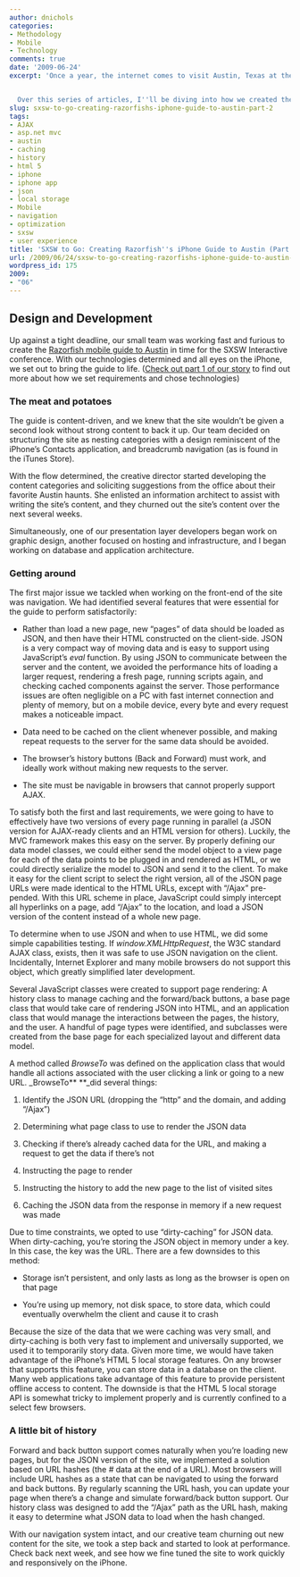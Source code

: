 ```yaml
---
author: dnichols
categories:
- Methodology
- Mobile
- Technology
comments: true
date: '2009-06-24'
excerpt: 'Once a year, the internet comes to visit Austin, Texas at the South by Southwest Interactive (SXSWi) conference, and, for 2009, the Razorfish Austin office was determined to leave an impression. We ended up making close to 3,000 impressions.


  Over this series of articles, I''ll be diving into how we created the Razorfish Guide to SXSW iPhone-optimized web site. Part 1 will deal with requirements gathering and technology choices, part 2 will cover design and development, and part 3 will talk about what we did to optimize the mobile experience.'
slug: sxsw-to-go-creating-razorfishs-iphone-guide-to-austin-part-2
tags:
- AJAX
- asp.net mvc
- austin
- caching
- history
- html 5
- iphone
- iphone app
- json
- local storage
- Mobile
- navigation
- optimization
- sxsw
- user experience
title: 'SXSW to Go: Creating Razorfish''s iPhone Guide to Austin (Part 2)'
url: /2009/06/24/sxsw-to-go-creating-razorfishs-iphone-guide-to-austin-part-2/index.html
wordpress_id: 175
2009:
- "06"
---
```



## Design and  Development


Up against a tight deadline, our small team was working fast  and furious to create the [Razorfish mobile guide to Austin](http://sxsw.razorfish.com/) in time for the SXSW Interactive  conference. With our technologies determined and all eyes on the iPhone, we set  out to bring the guide to life. ([Check out part 1 of our story](http://technology.razorfish.com/2009/06/17/sxsw-to-go-creating-razorfish%e2%80%99s-iphone-guide-to-austin-part-1/) to find out more  about how we set requirements and chose technologies)


### The meat and potatoes


The guide is content-driven, and we knew that the site  wouldn’t be given a second look without strong content to back it up. Our team decided  on structuring the site as nesting categories with a design reminiscent of the  iPhone’s Contacts application, and breadcrumb navigation (as is found in the  iTunes Store).

With the flow determined, the creative director started  developing the content categories and soliciting suggestions from the office  about their favorite Austin haunts. She enlisted an information architect to  assist with writing the site’s content, and they churned out the site’s content  over the next several weeks.

Simultaneously, one of our presentation layer developers  began work on graphic design, another focused on hosting and infrastructure,  and I began working on database and application architecture.


### Getting around


The first major issue we tackled when working on the  front-end of the site was navigation. We had identified several features that  were essential for the guide to perform satisfactorily:



	
  * Rather than load a new       page, new “pages” of data should be loaded as JSON, and then have their       HTML constructed on the client-side. JSON is a very compact way of moving       data and is easy to support using JavaScript’s _eval_ function. By using JSON to communicate between the server       and the content, we avoided the performance hits of loading a larger       request, rendering a fresh page, running scripts again, and checking       cached components against the server. Those performance issues are often       negligible on a PC with fast internet connection and plenty of memory, but       on a mobile device, every byte and every request makes a noticeable       impact.

	
  * Data need to be cached on       the client whenever possible, and making repeat requests to the server for       the same data should be avoided.

	
  * The browser’s history       buttons (Back and Forward) must work, and ideally work without making new       requests to the server.

	
  * The site must be navigable       in browsers that cannot properly support AJAX.


To satisfy both the first and last requirements, we were  going to have to effectively have two versions of every page running in  parallel (a JSON version for AJAX-ready clients and an HTML version for  others). Luckily, the MVC framework makes this easy on the server. By properly  defining our data model classes, we could either send the model object to a  view page for each of the data points to be plugged in and rendered as HTML, or  we could directly serialize the model to JSON and send it to the client. To  make it easy for the client script to select the right version, all of the JSON  page URLs were made identical to the HTML URLs, except with “/Ajax” pre-pended.  With this URL scheme in place, JavaScript could simply intercept all hyperlinks  on a page, add “/Ajax” to the location, and load a JSON version of the content  instead of a whole new page.

To determine when to use JSON and when to use HTML, we did  some simple capabilities testing. If _window.XMLHttpRequest_,  the W3C standard AJAX class, exists, then it was safe to use JSON navigation on  the client. Incidentally, Internet Explorer and many mobile browsers do not  support this object, which greatly simplified later development.

Several JavaScript classes were created to support page  rendering: A history class to manage caching and the forward/back buttons, a  base page class that would take care of rendering JSON into HTML, and an  application class that would manage the interactions between the pages, the  history, and the user. A handful of page types were identified, and subclasses were  created from the base page for each specialized layout and different data  model.

A method called _BrowseTo_ was defined on the application class that would handle all actions associated  with the user clicking a link or going to a new URL. _BrowseTo** **_did several  things:



	
  1. Identify the JSON URL       (dropping the “http” and the domain, and adding “/Ajax”)

	
  2. Determining what page       class to use to render the JSON data

	
  3. Checking if there’s       already cached data for the URL, and making a request to get the data if       there’s not

	
  4. Instructing the page to       render

	
  5. Instructing the history to       add the new page to the list of visited sites

	
  6. Caching the JSON data from       the response in memory if a new request was made


Due to time constraints, we opted to use “dirty-caching” for  JSON data. When dirty-caching, you’re storing the JSON object in memory under a  key. In this case, the key was the URL. There are a few downsides to this  method:

	
  * Storage isn’t persistent,       and only lasts as long as the browser is open on that page

	
  * You’re using up memory,       not disk space, to store data, which could eventually overwhelm the client       and cause it to crash


Because the size of the data that we were caching was very  small, and dirty-caching is both very fast to implement and universally  supported, we used it to temporarily story data. Given more time, we would have  taken advantage of the iPhone’s HTML 5 local storage features. On any browser  that supports this feature, you can store data in a database on the client.  Many web applications take advantage of this feature to provide persistent  offline access to content. The downside is that the HTML 5 local storage API is  somewhat tricky to implement properly and is currently confined to a select few  browsers.


### A little bit of history


Forward and back button support comes naturally when you’re  loading new pages, but for the JSON version of the site, we implemented a  solution based on URL hashes (the _#_ data at the end of a URL). Most browsers will include URL hashes as a state  that can be navigated to using the forward and back buttons. By regularly  scanning the URL hash, you can update your page when there’s a change and  simulate forward/back button support. Our history class was designed to add the  “/Ajax” path as the URL hash, making it easy to determine what JSON data to  load when the hash changed.

With our navigation system intact, and our creative team  churning out new content for the site, we took a step back and started to look  at performance. Check back next week, and see how we fine tuned the site to  work quickly and responsively on the iPhone.
